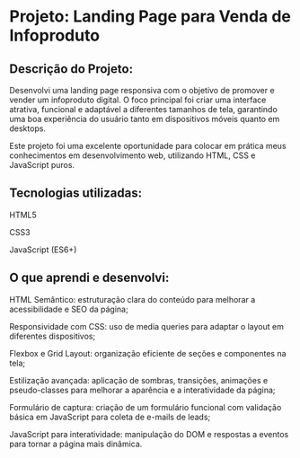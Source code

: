 <h1>Projeto: Landing Page para Venda de Infoproduto</h1>

<h2>Descrição do Projeto:</h2>

Desenvolvi uma landing page responsiva com o objetivo de promover e vender um infoproduto digital. O foco principal foi criar uma interface atrativa, funcional e adaptável a diferentes tamanhos de tela, garantindo uma boa experiência do usuário tanto em dispositivos móveis quanto em desktops.

Este projeto foi uma excelente oportunidade para colocar em prática meus conhecimentos em desenvolvimento web, utilizando HTML, CSS e JavaScript puros.

<h2>Tecnologias utilizadas:</h2>

HTML5

CSS3

JavaScript (ES6+)

<h2>O que aprendi e desenvolvi:</h2>

HTML Semântico: estruturação clara do conteúdo para melhorar a acessibilidade e SEO da página;

Responsividade com CSS: uso de media queries para adaptar o layout em diferentes dispositivos;

Flexbox e Grid Layout: organização eficiente de seções e componentes na tela;

Estilização avançada: aplicação de sombras, transições, animações e pseudo-classes para melhorar a aparência e a interatividade da página;

Formulário de captura: criação de um formulário funcional com validação básica em JavaScript para coleta de e-mails de leads;

JavaScript para interatividade: manipulação do DOM e respostas a eventos para tornar a página mais dinâmica.
